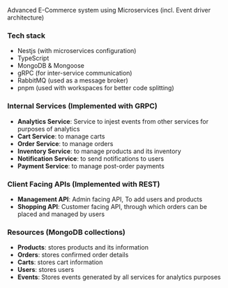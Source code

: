 Advanced E-Commerce system using Microservices (incl. Event driver architecture)

### Tech stack
<ul>
<li>Nestjs (with microservices configuration)</li>
<li>TypeScript</li>
<li>MongoDB & Mongoose</li>
<li>gRPC (for inter-service communication)</li>
<li>RabbitMQ (used as a message broker) </li>
<li>pnpm (used with workspaces for better code splitting) </li>
</ul>

### Internal Services (Implemented with GRPC)
<ul>
<li><b>Analytics Service</b>: Service to injest events from other services for purposes of analytics </li>
<li><b>Cart Service</b>: to manage carts</li>
<li><b>Order Service</b>: to manage orders</li>
<li><b>Inventory Service</b>: to manage products and its inventory </li>
<li><b>Notification Service</b>: to send notifications to users </li>
<li><b>Payment Service</b>: to manage post-order payments </li>
</ul>

### Client Facing APIs (Implemented with REST)
<ul>
<li><b>Management API</b>: Admin facing API, To add users and products</li>
<li><b>Shopping API</b>: Customer facing API, through which orders can be placed and managed by users</li>
</ul>

### Resources (MongoDB collections)
<ul>
<li><b>Products</b>: stores products and its information</li>
<li><b>Orders</b>: stores confirmed order details</li>
<li><b>Carts</b>: stores cart information</li>
<li><b>Users</b>: stores users</li>
<li><b>Events</b>: Stores events generated by all services for analytics purposes</li>
</ul>
